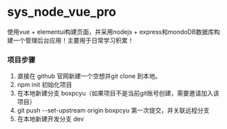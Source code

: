 # sys_node_vue_pro
使用vue + elementui构建页面，并采用nodejs + express和mondoDB数据库构建一个管理后台应用！主要用于日常学习积累！

### 项目步骤
1. 直接在 github 官网新建一个空想并git clone 到本地。
2. npm init 初始化项目
3. 在本地新建分支 boxpcyu（如果项目不是当前git账号创建，需要邀请加入该项目）
4. git push --set-upstream origin boxpcyu 第一次提交，并关联远程分支
4. 在本地新建开发分支 dev


